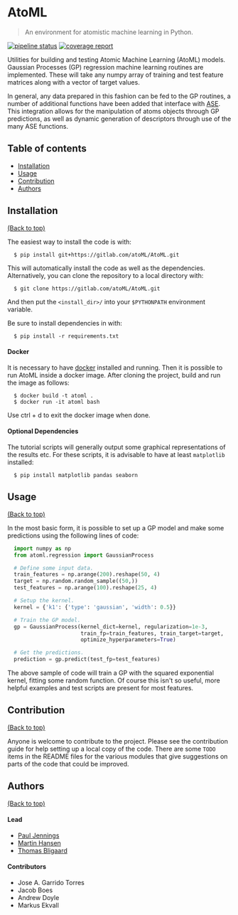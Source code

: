 # AtoML

> An environment for atomistic machine learning in Python.

[![pipeline status](https://gitlab.com/atoML/AtoML/badges/master/pipeline.svg)](https://gitlab.com/atoML/AtoML/commits/master)
[![coverage report](https://gitlab.com/atoML/AtoML/badges/master/coverage.svg)](https://gitlab.com/atoML/AtoML/commits/master)

Utilities for building and testing Atomic Machine Learning (AtoML) models.
Gaussian Processes (GP) regression machine learning routines are implemented.
These will take any numpy array of training and test feature matrices along
with a vector of target values.

In general, any data prepared in this fashion can be fed to the GP routines,
a number of additional functions have been added that interface with
[ASE](https://wiki.fysik.dtu.dk/ase/). This integration allows for the
manipulation of atoms objects through GP predictions, as well as dynamic
generation of descriptors through use of the many ASE functions.

## Table of contents

-   [Installation](#installation)
-   [Usage](#usage)
-   [Contribution](#contribution)
-   [Authors](#authors)

## Installation
[(Back to top)](#table-of-contents)

The easiest way to install the code is with:

  ```shell
    $ pip install git+https://gitlab.com/atoML/AtoML.git
  ```

This will automatically install the code as well as the dependencies.
Alternatively, you can clone the repository to a local directory with:

  ```shell
    $ git clone https://gitlab.com/atoML/AtoML.git
  ```

And then put the `<install_dir>/` into your `$PYTHONPATH` environment variable.

Be sure to install dependencies in with:

  ```shell
    $ pip install -r requirements.txt
  ```

#### Docker
It is necessary to have [docker](https://www.docker.com) installed and running.
Then it is possible to run AtoML inside a docker image. After cloning the
project, build and run the image as follows:

  ```shell
    $ docker build -t atoml .
    $ docker run -it atoml bash
  ```

Use ctrl + d to exit the docker image when done.

#### Optional Dependencies

The tutorial scripts will generally output some graphical representations of
the results etc. For these scripts, it is advisable to have at least
`matplotlib` installed:

  ```shell
    $ pip install matplotlib pandas seaborn
  ```

## Usage
[(Back to top)](#table-of-contents)

In the most basic form, it is possible to set up a GP model and make some
predictions using the following lines of code:

  ```python
    import numpy as np
    from atoml.regression import GaussianProcess

    # Define some input data.
    train_features = np.arange(200).reshape(50, 4)
    target = np.random.random_sample((50,))
    test_features = np.arange(100).reshape(25, 4)

    # Setup the kernel.
    kernel = {'k1': {'type': 'gaussian', 'width': 0.5}}

    # Train the GP model.
    gp = GaussianProcess(kernel_dict=kernel, regularization=1e-3,
                         train_fp=train_features, train_target=target,
                         optimize_hyperparameters=True)

    # Get the predictions.
    prediction = gp.predict(test_fp=test_features)
  ```

The above sample of code will train a GP with the squared exponential kernel,
fitting some random function. Of course this isn't so useful, more helpful
examples and test scripts are present for most features.

## Contribution
[(Back to top)](#table-of-contents)

Anyone is welcome to contribute to the project. Please see the contribution
guide for help setting up a local copy of the code. There are some `TODO` items
in the README files for the various modules that give suggestions on parts of
the code that could be improved.

## Authors
[(Back to top)](#table-of-contents)

#### Lead
-   [Paul Jennings](http://suncat.stanford.edu/theory/people/paul-jennings)
-   [Martin Hansen](https://suncat.stanford.edu/theory/people/martin-hangaard-hansen)
-   [Thomas Bligaard](https://suncat.stanford.edu/theory/people/thomas-bligaard)

#### Contributors
-   Jose A. Garrido Torres
-   Jacob Boes
-   Andrew Doyle
-   Markus Ekvall
